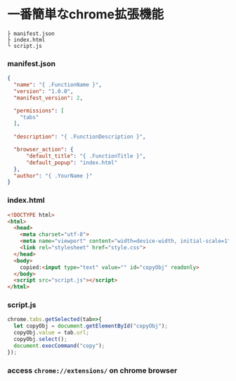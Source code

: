 # 一番簡単なchrome拡張機能

```
├ manifest.json
├ index.html
└ script.js
```
### manifest.json
```json
{
  "name": "{ .FunctionName }",
  "version": "1.0.0",
  "manifest_version": 2,

  "permissions": [
    "tabs"
  ],
  
  "description": "{ .FunctionDescription }",

  "browser_action": {
      "default_title": "{ .FunctionTitle }",
      "default_popup": "index.html"
  },
  "author": "{ .YourName }"
}
```
### index.html
```html
<!DOCTYPE html>
<html>
  <head>
    <meta charset="utf-8">
    <meta name="viewport" content="width=device-width, initial-scale=1">
    <link rel="stylesheet" href="style.css">
  </head>
  <body>
    copied:<input type="text" value="" id="copyObj" readonly>
  </body>
  <script src="script.js"></script>
</html>
```
### script.js
```js
chrome.tabs.getSelected(tab=>{
  let copyObj = document.getElementById("copyObj");
  copyObj.value = tab.url;
  copyObj.select();
  document.execCommand("copy");
});
```

### access `chrome://extensions/` on chrome browser
